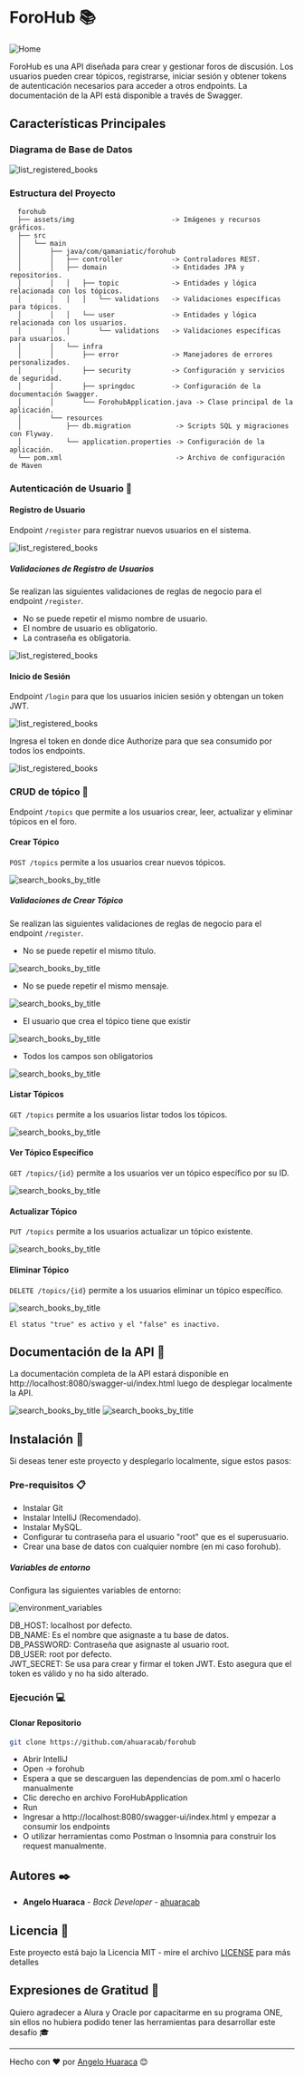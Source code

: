 # ForoHub 📚
![Home](assets/img/forohub.png)

ForoHub es una API diseñada para crear y gestionar foros de discusión. Los usuarios pueden crear tópicos, registrarse, iniciar sesión y obtener tokens de autenticación necesarios para acceder a otros endpoints. La documentación de la API está disponible a través de Swagger.
## Características Principales

### Diagrama de Base de Datos
![list_registered_books](assets/img/database.png)

### Estructura del Proyecto
      forohub
      ├── assets/img                        -> Imágenes y recursos gráficos.
      ├── src
      │   └── main
      │       ├── java/com/qamaniatic/forohub
      │       │   ├── controller            -> Controladores REST.
      │       │   ├── domain                -> Entidades JPA y repositorios.
      │       │   │   ├── topic             -> Entidades y lógica relacionada con los tópicos.
      │       │   │   │   └── validations   -> Validaciones específicas para tópicos.
      │       │   │   └── user              -> Entidades y lógica relacionada con los usuarios.
      │       │   │       └── validations   -> Validaciones específicas para usuarios.
      │       │   └── infra
      │       │       ├── error             -> Manejadores de errores personalizados.
      │       │       ├── security          -> Configuración y servicios de seguridad.
      │       │       ├── springdoc         -> Configuración de la documentación Swagger.
      │       │       └── ForohubApplication.java -> Clase principal de la aplicación.
      │       └── resources
      │           ├── db.migration           -> Scripts SQL y migraciones con Flyway.
      │           └── application.properties -> Configuración de la aplicación.
      └── pom.xml                            -> Archivo de configuración de Maven

### Autenticación de Usuario 🔐

#### Registro de Usuario
Endpoint `/register` para registrar nuevos usuarios en el sistema.

![list_registered_books](assets/img/register.gif)

##### Validaciones de Registro de Usuarios
Se realizan las siguientes validaciones de reglas de negocio para el endpoint `/register`.

* No se puede repetir el mismo nombre de usuario.
* El nombre de usuario es obligatorio.
* La contraseña es obligatoria.

![list_registered_books](assets/img/register_fields_validate.gif)

#### Inicio de Sesión
Endpoint `/login` para que los usuarios inicien sesión y obtengan un token JWT.

![list_registered_books](assets/img/login.gif)

Ingresa el token en donde dice Authorize para que sea consumido por todos los endpoints.

![list_registered_books](assets/img/auth.gif)

### CRUD de tópico 📝
Endpoint `/topics` que permite a los usuarios crear, leer, actualizar y eliminar tópicos en el foro.

#### Crear Tópico
`POST /topics` permite a los usuarios crear nuevos tópicos.

![search_books_by_title](assets/img/create_topic.gif)

##### Validaciones de Crear Tópico
Se realizan las siguientes validaciones de reglas de negocio para el endpoint `/register`.

* No se puede repetir el mismo título.

![search_books_by_title](assets/img/topic_title_exists_validate.gif)

* No se puede repetir el mismo mensaje.

![search_books_by_title](assets/img/topic_message_exists_validate.gif)

* El usuario que crea el tópico tiene que existir

![search_books_by_title](assets/img/topic_user_id_exists_validate.gif)

* Todos los campos son obligatorios

![search_books_by_title](assets/img/topic_fields_validate.gif)

#### Listar Tópicos
`GET /topics` permite a los usuarios listar todos los tópicos.

![search_books_by_title](assets/img/list_topics.gif)

#### Ver Tópico Específico
`GET /topics/{id}` permite a los usuarios ver un tópico específico por su ID.

![search_books_by_title](assets/img/get_topic.gif)

#### Actualizar Tópico
`PUT /topics` permite a los usuarios actualizar un tópico existente.

![search_books_by_title](assets/img/update_topic.gif)

#### Eliminar Tópico
`DELETE /topics/{id}` permite a los usuarios eliminar un tópico específico.

![search_books_by_title](assets/img/delete_topic.gif)

`El status "true" es activo y el "false" es inactivo.`

## Documentación de la API 📄
La documentación completa de la API estará disponible en http://localhost:8080/swagger-ui/index.html luego de desplegar localmente la API.

![search_books_by_title](assets/img/swagger_1.png)
![search_books_by_title](assets/img/swagger_2.png)


## Instalación 🔧

Si deseas tener este proyecto y desplegarlo localmente, sigue estos pasos:

### Pre-requisitos 📋

- Instalar Git
- Instalar IntelliJ (Recomendado).
- Instalar MySQL.
- Configurar tu contraseña para el usuario "root" que es el superusuario.
- Crear una base de datos con cualquier nombre (en mi caso forohub).

##### Variables de entorno
Configura las siguientes variables de entorno:

![environment_variables](assets/img/env.png)

DB_HOST: localhost por defecto.  
DB_NAME: Es el nombre que asignaste a tu base de datos.  
DB_PASSWORD: Contraseña que asignaste al usuario root.  
DB_USER: root por defecto.   
JWT_SECRET: Se usa para crear y firmar el token JWT. Esto asegura que el token es válido y no ha sido alterado.

### Ejecución 💻

#### Clonar Repositorio

```bash
git clone https://github.com/ahuaracab/forohub
```

- Abrir IntelliJ
- Open -> forohub
- Espera a que se descarguen las dependencias de pom.xml o hacerlo manualmente
- Clic derecho en archivo ForoHubApplication
- Run
- Ingresar a http://localhost:8080/swagger-ui/index.html y empezar a consumir los endpoints
- O utilizar herramientas como Postman o Insomnia para construir los request manualmente.

## Autores ✒️

- **Angelo Huaraca** - _Back Developer_ - [ahuaracab](https://github.com/ahuaracab)

## Licencia 📄

Este proyecto está bajo la Licencia MIT - mire el archivo [LICENSE](LICENSE) para más detalles

## Expresiones de Gratitud 🎁

Quiero agradecer a Alura y Oracle por capacitarme en su programa ONE, sin ellos no hubiera podido tener las herramientas para desarrollar este desafío 🎓

---

Hecho con ❤️ por [Angelo Huaraca](https://github.com/ahuaracab) 😊